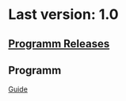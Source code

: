 # Last version: 1.0 #
## [Programm Releases](https://github.com/FrederikHeinrich/WindowsProgrammManager/releases)
## Programm
[Guide](https://github.com/FrederikHeinrich/WindowsProgrammManager/wiki/Install)